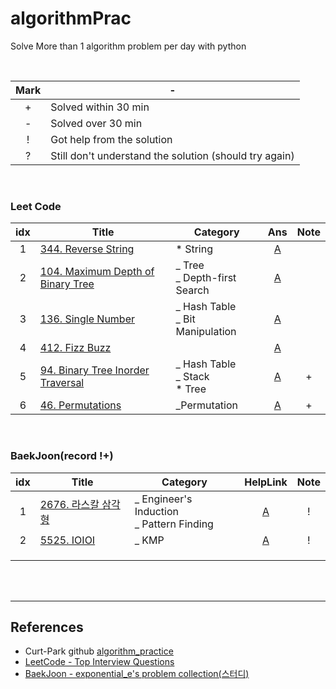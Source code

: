 # algorithmPrac

Solve More than 1 algorithm problem per day with python

<br>

| Mark | -                                                      |
| :--: | ------------------------------------------------------ |
|  +   | Solved within 30 min                                   |
|  -   | Solved over 30 min                                     |
|  !   | Got help from the solution                             |
|  ?   | Still don't understand the solution (should try again) |

<br>

### Leet Code

| idx  | Title                                                        | Category                           |                             Ans                              | Note |
| :--: | ------------------------------------------------------------ | ---------------------------------- | :----------------------------------------------------------: | :--: |
|  1   | [344. Reverse String](https://leetcode.com/problems/reverse-string/) | \* String                          | [A](https://github.com/chichchic/algorithmPrac/blob/master/leetcode/200223_344.cpp) |      |
|  2   | [104. Maximum Depth of Binary Tree](https://leetcode.com/problems/reverse-string/) | _ Tree<br>_ Depth-first Search     | [A](https://github.com/chichchic/algorithmPrac/blob/master/leetcode/200222_104.cpp) |      |
|  3   | [136. Single Number](https://leetcode.com/problems/single-number/) | _ Hash Table<br>_ Bit Manipulation | [A](https://github.com/chichchic/algorithmPrac/blob/master/leetcode/200224_136.cpp) |      |
|  4   | [412. Fizz Buzz](https://leetcode.com/problems/fizz-buzz/)   |                                    | [A](https://github.com/chichchic/algorithmPrac/blob/master/leetcode/200225_412.cpp) |      |
|  5   | [94. Binary Tree Inorder Traversal](https://leetcode.com/problems/binary-tree-inorder-traversal/) | _ Hash Table<br>_ Stack<br>\* Tree | [A](https://github.com/chichchic/algorithmPrac/blob/master/leetcode/200226_94.md) |  +   |
|  6   | [46. Permutations](https://leetcode.com/problems/permutations/) | _Permutation<br>                   | [A](https://github.com/chichchic/algorithmPrac/blob/master/leetcode/200227_46.md) |  +   |

<br>

### BaekJoon(record !+)

| idx  | Title                                                       | Category                                      |                           HelpLink                           | Note |
| :--: | ----------------------------------------------------------- | --------------------------------------------- | :----------------------------------------------------------: | :--: |
|  1   | [2676. 라스칼 삼각형](https://www.acmicpc.net/problem/2676) | _ Engineer's Induction<br />_ Pattern Finding | [A](https://m.blog.naver.com/PostView.nhn?blogId=programmer18&logNo=220779631185&proxyReferer=https%3A%2F%2Fwww.google.com%2F) |  !   |
|  2   | [5525. IOIOI](https://www.acmicpc.net/problem/5525)         | _ KMP                                         |             [A](https://vvshinevv.tistory.com/2)             |  !   |
|      |                                                             |                                               |                                                              |      |
|      |                                                             |                                               |                                                              |      |
|      |                                                             |                                               |                                                              |      |

<br>

<br>

---

## References

- Curt-Park github [algorithm_practice](https://github.com/Curt-Park/algorithm_practice)
- [LeetCode - Top Interview Questions](https://leetcode.com/problemset/top-interview-questions/)
- [BaekJoon - exponential_e's problem collection(스터디)](https://www.acmicpc.net/workbook/view/2676)
